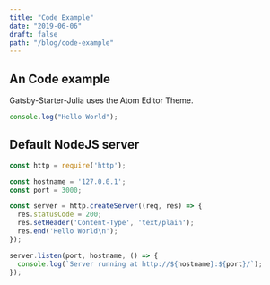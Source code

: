 ```yaml
---
title: "Code Example"
date: "2019-06-06"
draft: false
path: "/blog/code-example"
---
```


## An Code example 
Gatsby-Starter-Julia uses the Atom Editor Theme.

```js
console.log("Hello World");
```

## Default NodeJS server

```js
const http = require('http');

const hostname = '127.0.0.1';
const port = 3000;

const server = http.createServer((req, res) => {
  res.statusCode = 200;
  res.setHeader('Content-Type', 'text/plain');
  res.end('Hello World\n');
});

server.listen(port, hostname, () => {
  console.log(`Server running at http://${hostname}:${port}/`);
});
```